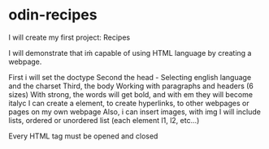 # odin-recipes

I will create my first project: Recipes

I will demonstrate that iḿ capable of using HTML language by creating a webpage.

First i will set the doctype
Second the head - Selecting english language and the charset
Third, the body
    Working with paragraphs and headers (6 sizes)
    With strong, the words will get bold, and with em they will become italyc
    I can create a element, to create hyperlinks, to other webpages or pages on my own webpage
    Also, i can insert images, with img
    I will include lists, ordered or unordered list (each element l1, l2, etc...)

Every HTML tag must be opened and closed